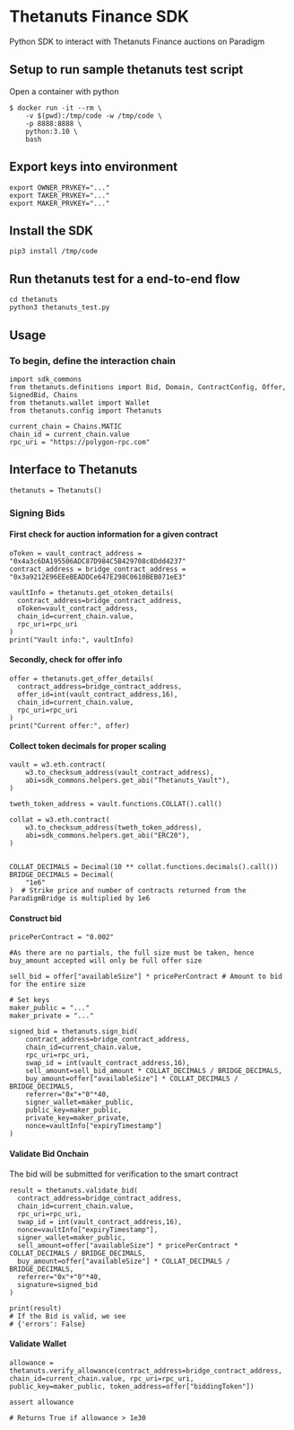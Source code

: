 # Thetanuts Finance SDK

Python SDK to interact with Thetanuts Finance auctions on Paradigm

## Setup to run sample thetanuts test script

Open a container with python

    $ docker run -it --rm \
        -v $(pwd):/tmp/code -w /tmp/code \
        -p 8888:8888 \
        python:3.10 \
        bash

## Export keys into environment

    export OWNER_PRVKEY="..."
    export TAKER_PRVKEY="..."
    export MAKER_PRVKEY="..."

## Install the SDK

    pip3 install /tmp/code

## Run thetanuts test for a end-to-end flow

    cd thetanuts
    python3 thetanuts_test.py

## Usage

### To begin, define the interaction chain

    import sdk_commons
    from thetanuts.definitions import Bid, Domain, ContractConfig, Offer, SignedBid, Chains
    from thetanuts.wallet import Wallet
    from thetanuts.config import Thetanuts
    
    current_chain = Chains.MATIC
    chain_id = current_chain.value
    rpc_uri = "https://polygon-rpc.com"

## Interface to Thetanuts

    thetanuts = Thetanuts()

### Signing Bids

#### First check for auction information for a given contract

    oToken = vault_contract_address = "0x4a3c6DA195506ADC87D984C5B429708c8Ddd4237"
    contract_address = bridge_contract_address = "0x3a9212E96EEeBEADDCe647E298C0610BEB071eE3"

    vaultInfo = thetanuts.get_otoken_details(
      contract_address=bridge_contract_address, 
      oToken=vault_contract_address, 
      chain_id=current_chain.value, 
      rpc_uri=rpc_uri
    )
    print("Vault info:", vaultInfo)

#### Secondly, check for offer info

    offer = thetanuts.get_offer_details(
      contract_address=bridge_contract_address, 
      offer_id=int(vault_contract_address,16), 
      chain_id=current_chain.value, 
      rpc_uri=rpc_uri
    )
    print("Current offer:", offer)

#### Collect token decimals for proper scaling

    vault = w3.eth.contract(
        w3.to_checksum_address(vault_contract_address),
        abi=sdk_commons.helpers.get_abi("Thetanuts_Vault"),
    )

    tweth_token_address = vault.functions.COLLAT().call()

    collat = w3.eth.contract(
        w3.to_checksum_address(tweth_token_address),
        abi=sdk_commons.helpers.get_abi("ERC20"),
    )


    COLLAT_DECIMALS = Decimal(10 ** collat.functions.decimals().call())
    BRIDGE_DECIMALS = Decimal(
        "1e6"
    )  # Strike price and number of contracts returned from the ParadigmBridge is multiplied by 1e6

#### Construct bid

    pricePerContract = "0.002"

    #As there are no partials, the full size must be taken, hence buy_amount accepted will only be full offer size

    sell_bid = offer["availableSize"] * pricePerContract # Amount to bid for the entire size

    # Set keys
    maker_public = "..."
    maker_private = "..."

    signed_bid = thetanuts.sign_bid(
        contract_address=bridge_contract_address, 
        chain_id=current_chain.value, 
        rpc_uri=rpc_uri, 
        swap_id = int(vault_contract_address,16), 
        sell_amount=sell_bid_amount * COLLAT_DECIMALS / BRIDGE_DECIMALS, 
        buy_amount=offer["availableSize"] * COLLAT_DECIMALS / BRIDGE_DECIMALS, 
        referrer="0x"+"0"*40, 
        signer_wallet=maker_public, 
        public_key=maker_public, 
        private_key=maker_private,
        nonce=vaultInfo["expiryTimestamp"]
    )

#### Validate Bid Onchain

The bid will be submitted for verification to the smart contract

    result = thetanuts.validate_bid(
      contract_address=bridge_contract_address, 
      chain_id=current_chain.value,
      rpc_uri=rpc_uri, 
      swap_id = int(vault_contract_address,16), 
      nonce=vaultInfo["expiryTimestamp"], 
      signer_wallet=maker_public, 
      sell_amount=offer["availableSize"] * pricePerContract * COLLAT_DECIMALS / BRIDGE_DECIMALS,
      buy_amount=offer["availableSize"] * COLLAT_DECIMALS / BRIDGE_DECIMALS, 
      referrer="0x"+"0"*40, 
      signature=signed_bid
    )

    print(result)
    # If the Bid is valid, we see
    # {'errors': False}

#### Validate Wallet

    allowance = thetanuts.verify_allowance(contract_address=bridge_contract_address, chain_id=current_chain.value, rpc_uri=rpc_uri, public_key=maker_public, token_address=offer["biddingToken"])

    assert allowance

    # Returns True if allowance > 1e30
